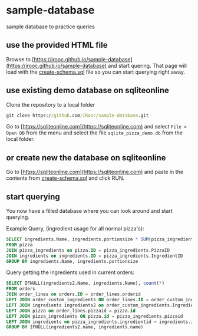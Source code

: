 # sample-database
sample database to practice queries

## use the provided HTML file
Browse to [https://irooc.github.io/sample-database](https://irooc.github.io/sample-database) and start quering. That page will load with the [create-schema.sql](https://raw.githubusercontent.com/IRooc/sample-database/main/create-schema.sql) file so you can start querying right away.

## use existing demo database on sqliteonline
Clone the repository to a local folder
```cmd
git clone https://github.com/IRooc/sample-database.git
```
Go to [https://sqliteonline.com](https://sqliteonline.com) and select `File > Open DB` from the menu and select the file `sqlite_pizza_demo.db` from the local folder.


## or create new the database on sqliteonline
Go to [https://sqliteonline.com](https://sqliteonline.com) and paste in the contents from [create-schema.sql](https://raw.githubusercontent.com/IRooc/sample-database/main/create-schema.sql) and click RUN.


## start querying
You now have a filled database where you can look around and start querying.

Example Query, (ingredient usage for all normal pizza's):

```sql
SELECT ingredients.Name, ingredients.portionsize * SUM(pizza_ingredients.portions) UsedAmount, COUNT(*) UsedCount
FROM pizza 
JOIN pizza_ingredients on pizza.ID = pizza_ingredients.PizzaID
JOIN ingredients on ingredients.ID = pizza_ingredients.IngredientID
GROUP BY ingredients.Name, ingredients.portionsize
```

Query getting the ingredients used in current orders:

```sql
SELECT IFNULL(ingredients2.Name, ingredients.Name), count(*)
FROM orders
JOIN order_lines on orders.ID = order_lines.orderid
LEFT JOIN order_custom_ingredients ON order_lines.ID = order_custom_ingredients.OrderLineID
LEFT JOIN ingredients ingredients2 on order_custom_ingredients.IngredientID = ingredients2.id
LEFT JOIN pizza on order_lines.pizzaid = pizza.id
LEFT JOIN pizza_ingredients ON pizza.id = pizza_ingredients.pizzaid
LEFT JOIN ingredients on pizza_ingredients.ingredientid = ingredients.id
GROUP BY IFNULL(ingredients2.name, ingredients.name)
```
